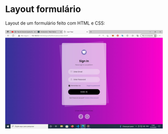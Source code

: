 # Layout formulário

Layout de um formulário feito com HTML e CSS:

![resultado final](./assets/layout-final.jpeg)
